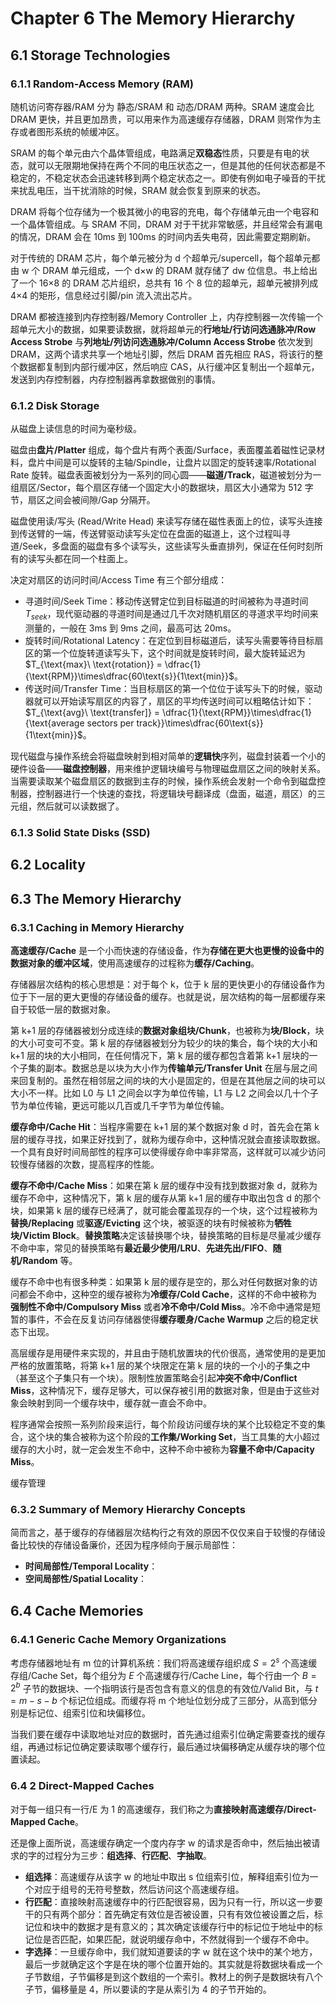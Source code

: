 # Chapter 6 The Memory Hierarchy

## 6.1 Storage Technologies

### 6.1.1 Random-Access Memory (RAM)

随机访问寄存器/RAM 分为 静态/SRAM 和 动态/DRAM 两种。SRAM 速度会比 DRAM 更快，并且更加昂贵，可以用来作为高速缓存存储器，DRAM 则常作为主存或者图形系统的帧缓冲区。

SRAM 的每个单元由六个晶体管组成，电路满足**双稳态**性质，只要是有电的状态，就可以无限期地保持在两个不同的电压状态之一，但是其他的任何状态都是不稳定的，不稳定状态会迅速转移到两个稳定状态之一。即使有例如电子噪音的干扰来扰乱电压，当干扰消除的时候，SRAM 就会恢复到原来的状态。

DRAM 将每个位存储为一个极其微小的电容的充电，每个存储单元由一个电容和一个晶体管组成。与 SRAM 不同，DRAM 对于干扰非常敏感，并且经常会有漏电的情况，DRAM 会在 10ms 到 100ms 的时间内丢失电荷，因此需要定期刷新。

对于传统的 DRAM 芯片，每个单元被分为 d 个超单元/supercell，每个超单元都由 w 个 DRAM 单元组成，一个 d×w 的 DRAM 就存储了 dw 位信息。书上给出了一个 16×8 的 DRAM 芯片组织，总共有 16 个 8 位的超单元，超单元被排列成 4×4 的矩形，信息经过引脚/pin 流入流出芯片。

DRAM 都被连接到内存控制器/Memory Controller 上，内存控制器一次传输一个超单元大小的数据，如果要读数据，就将超单元的**行地址/行访问选通脉冲/Row Access Strobe** 与**列地址/列访问选通脉冲/Column Access Strobe** 依次发到 DRAM，这两个请求共享一个地址引脚，然后 DRAM 首先相应 RAS，将该行的整个数据都复制到内部行缓冲区，然后响应 CAS，从行缓冲区复制出一个超单元，发送到内存控制器，内存控制器再拿数据做别的事情。

### 6.1.2 Disk Storage

从磁盘上读信息的时间为毫秒级。

磁盘由**盘片/Platter** 组成，每个盘片有两个表面/Surface，表面覆盖着磁性记录材料，盘片中间是可以旋转的主轴/Spindle，让盘片以固定的旋转速率/Rotational Rate 旋转。磁盘表面被划分为一系列的同心圆——**磁道/Track**，磁道被划分为一组扇区/Sector，每个扇区存储一个固定大小的数据块，扇区大小通常为 512 字节，扇区之间会被间隙/Gap 分隔开。

磁盘使用读/写头 (Read/Write Head) 来读写存储在磁性表面上的位，读写头连接到传送臂的一端，传送臂驱动读写头定位在盘面的磁道上，这个过程叫寻道/Seek，多盘面的磁盘有多个读写头，这些读写头垂直排列，保证在任何时刻所有的读写头都在同一个柱面上。

决定对扇区的访问时间/Access Time 有三个部分组成：

- 寻道时间/Seek Time：移动传送臂定位到目标磁道的时间被称为寻道时间 $T_{seek}$，现代驱动器的寻道时间是通过几千次对随机扇区的寻道求平均时间来测量的，一般在 3ms 到 9ms 之间，最高可达 20ms。
- 旋转时间/Rotational Latency：在定位到目标磁道后，读写头需要等待目标扇区的第一个位旋转道读写头下，这个时间就是旋转时间，最大旋转延迟为 $T_{\text{max}\ \text{rotation}} = \dfrac{1}{\text{RPM}}\times\dfrac{60\text{s}}{1\text{min}}$。
- 传送时间/Transfer Time：当目标扇区的第一个位位于读写头下的时候，驱动器就可以开始读写扇区的内容了，扇区的平均传送时间可以粗略估计如下：$T_{\text{avg}\ \text{transfer]} = \dfrac{1}{\text{RPM}}\times\dfrac{1}{\text{average sectors per track}}\times\dfrac{60\text{s}}{1\text{min}}$。

现代磁盘与操作系统会将磁盘映射到相对简单的**逻辑快**序列，磁盘封装着一个小的硬件设备——**磁盘控制器**，用来维护逻辑块编号与物理磁盘扇区之间的映射关系。当需要读取某个磁盘扇区的数据到主存的时候，操作系统会发射一个命令到磁盘控制器，控制器进行一个快速的查找，将逻辑块号翻译成（盘面，磁道，扇区）的三元组，然后就可以读数据了。

### 6.1.3 Solid State Disks (SSD)



## 6.2 Locality

## 6.3 The Memory Hierarchy

### 6.3.1 Caching in Memory Hierarchy

**高速缓存/Cache** 是一个小而快速的存储设备，作为**存储在更大也更慢的设备中的数据对象的缓冲区域**，使用高速缓存的过程称为**缓存/Caching**。

存储器层次结构的核心思想是：对于每个 k，位于 k 层的更快更小的存储设备作为位于下一层的更大更慢的存储设备的缓存。也就是说，层次结构的每一层都缓存来自于较低一层的数据对象。

第 k+1 层的存储器被划分成连续的**数据对象组块/Chunk**，也被称为**块/Block**，块的大小可变可不变。第 k 层的存储器被划分为较少的块的集合，每个块的大小和 k+1 层的块的大小相同，在任何情况下，第 k 层的缓存都包含着第 k+1 层块的一个子集的副本。数据总是以块为大小作为**传输单元/Transfer Unit** 在层与层之间来回复制的。虽然在相邻层之间的块的大小是固定的，但是在其他层之间的块可以大小不一样。比如 L0 与 L1 之间会以字为单位传输，L1 与 L2 之间会以几十个子节为单位传输，更远可能以几百或几千字节为单位传输。

**缓存命中/Cache Hit**：当程序需要在 k+1 层的某个数据对象 d 时，首先会在第 k 层的缓存寻找，如果正好找到了，就称为缓存命中，这种情况就会直接读取数据。一个具有良好时间局部性的程序可以使得缓存命中率非常高，这样就可以减少访问较慢存储器的次数，提高程序的性能。

**缓存不命中/Cache Miss**：如果在第 k 层的缓存中没有找到数据对象 d，就称为缓存不命中，这种情况下，第 k 层的缓存从第 k+1 层的缓存中取出包含 d 的那个块，如果第 k 层的缓存已经满了，就可能会覆盖现存的一个块，这个过程被称为**替换/Replacing** 或**驱逐/Evicting** 这个块，被驱逐的块有时候被称为**牺牲块/Victim Block**。**替换策略**决定该替换哪个块，替换策略的目标是尽量减少缓存不命中率，常见的替换策略有**最近最少使用/LRU**、**先进先出/FIFO**、**随机/Random** 等。

缓存不命中也有很多种类：如果第 k 层的缓存是空的，那么对任何数据对象的访问都会不命中，这种空的缓存被称为**冷缓存/Cold Cache**，这样的不命中被称为**强制性不命中/Compulsory Miss** 或者**冷不命中/Cold Miss**。冷不命中通常是短暂的事件，不会在反复访问存储器使得**缓存暖身/Cache Warmup** 之后的稳定状态下出现。

高层缓存是用硬件来实现的，并且由于随机放置块的代价很高，通常使用的是更加严格的放置策略，将第 k+1 层的某个块限定在第 k 层的块的一个小的子集之中（甚至这个子集只有一个块）。限制性放置策略会引起**冲突不命中/Conflict Miss**，这种情况下，缓存足够大，可以保存被引用的数据对象，但是由于这些对象会映射到同一个缓存块中，缓存就一直会不命中。

程序通常会按照一系列阶段来运行，每个阶段访问缓存块的某个比较稳定不变的集合，这个块的集合被称为这个阶段的**工作集/Working Set**，当工具集的大小超过缓存的大小时，就一定会发生不命中，这种不命中被称为**容量不命中/Capacity Miss**。

缓存管理

### 6.3.2 Summary of Memory Hierarchy Concepts

简而言之，基于缓存的存储器层次结构行之有效的原因不仅仅来自于较慢的存储设备比较快的存储设备廉价，还因为程序倾向于展示局部性：

- **时间局部性/Temporal Locality**：
- **空间局部性/Spatial Locality**：

## 6.4 Cache Memories

### 6.4.1 Generic Cache Memory Organizations

考虑存储器地址有 m 位的计算机系统：我们将高速缓存组织成 $S = 2^s$ 个高速缓存组/Cache Set，每个组分为 $E$ 个高速缓存行/Cache Line，每个行由一个 $B = 2^b$ 子节的数据块、一个指明该行是否包含有意义的信息的有效位/Valid Bit，与 $t = m - s - b$ 个标记位组成。而缓存将 m 个地址位划分成了三部分，从高到低分别是标记位、组索引位和块偏移位。

当我们要在缓存中读取地址对应的数据时，首先通过组索引位确定需要查找的缓存组，再通过标记位确定要读取哪个缓存行，最后通过块偏移确定从缓存块的哪个位置读起。

### 6.4 2 Direct-Mapped Caches

对于每一组只有一行/E 为 1 的高速缓存，我们称之为**直接映射高速缓存/Direct-Mapped Cache**。

还是像上面所说，高速缓存确定一个度内存字 w 的请求是否命中，然后抽出被请求的字的过程分为三步：**组选择**、**行匹配**、**字抽取**。

- **组选择**：高速缓存从该字 w 的地址中取出 s 位组索引位，解释组索引位为一个对应于组号的无符号整数，然后访问这个高速缓存组。
- **行匹配**：直接映射高速缓存中的行匹配很容易，因为只有一行，所以这一步要干的只有两个部分：首先确定有效位是否被设置，只有有效位被设置之后，标记位和块中的数据才是有意义的；其次确定该缓存行中的标记位于地址中的标记位是否匹配，如果匹配，就说明缓存命中，不然就得到一个缓存不命中。
- **字选择**：一旦缓存命中，我们就知道要读的字 w 就在这个块中的某个地方，最后一步就确定这个字是在块的哪个位置开始的。其实就是将数据块看成一个子节数组，子节偏移是到这个数组的一个索引。教材上的例子是数据块有八个子节，偏移量是 4，所以要读的字是从索引为 4 的子节开始的。
